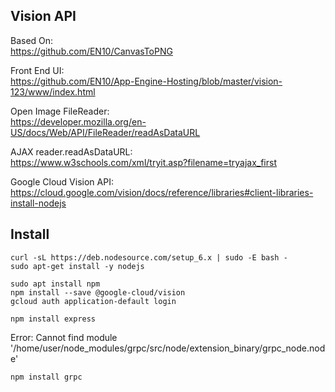 Vision API
-

Based On:   
https://github.com/EN10/CanvasToPNG 

Front End UI:  
https://github.com/EN10/App-Engine-Hosting/blob/master/vision-123/www/index.html

Open Image FileReader:  
https://developer.mozilla.org/en-US/docs/Web/API/FileReader/readAsDataURL

AJAX    reader.readAsDataURL:   
https://www.w3schools.com/xml/tryit.asp?filename=tryajax_first

Google Cloud Vision API:    
https://cloud.google.com/vision/docs/reference/libraries#client-libraries-install-nodejs

Install
-
    curl -sL https://deb.nodesource.com/setup_6.x | sudo -E bash -
    sudo apt-get install -y nodejs
    
    sudo apt install npm
    npm install --save @google-cloud/vision
    gcloud auth application-default login

    npm install express

Error: Cannot find module 
'/home/user/node_modules/grpc/src/node/extension_binary/grpc_node.node'

    npm install grpc